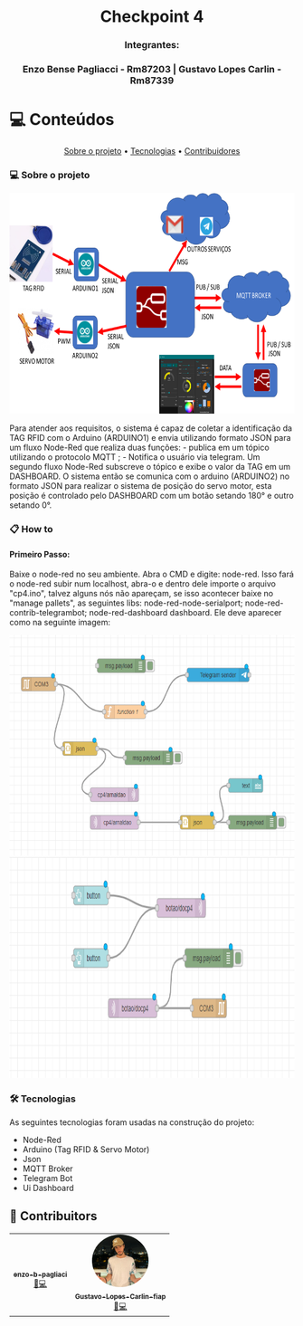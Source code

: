 <h1 align="center">
    Checkpoint 4
</h1>
<h3 align="center"> 
	Integrantes:
</h3>
<h3 align="center"> 
	Enzo Bense Pagliacci - Rm87203 |
  Gustavo Lopes Carlin - Rm87339
</h3>

💻 Conteúdos
===================
<p align="center">
 <a href="#-sobre-o-projeto">Sobre o projeto</a> •
 <a href="#-tecnologias">Tecnologias</a> • 
<a href="#-contribuitors">Contribuidores</a>
</p>

### 💻 Sobre o projeto

<img alt="Arquitetura" height="390px" width="780px" title="Arquitetura" src="https://github.com/enzo-b-pagliacci/Check4IA/blob/main/midias/r2.png" />

Para atender aos requisitos, o sistema é capaz de coletar a identificação da TAG RFID com o Arduino (ARDUINO1) e envia utilizando formato JSON para um fluxo Node-Red que realiza duas funções: - publica em um tópico utilizando o protocolo MQTT ; - Notifica o usuário via telegram. Um segundo fluxo Node-Red subscreve o tópico e exibe o valor da TAG em um DASHBOARD. O sistema então se comunica com o arduino (ARDUINO2) no formato JSON para realizar o sistema de posição do servo motor, esta posição é controlado pelo DASHBOARD com um botão setando 180° e outro setando 0°.


### 📋 How to

#### Primeiro Passo:
Baixe o node-red no seu ambiente. Abra o CMD e digite: node-red. Isso fará o node-red subir num localhost, abra-o e dentro dele importe o arquivo "cp4.ino", talvez alguns nós não apareçam, se isso acontecer baixe no "manage pallets", as seguintes libs: node-red-node-serialport; node-red-contrib-telegrambot; node-red-dashboard dashboard. Ele deve aparecer como na seguinte imagem: 

<img alt="Arquitetura" height="390px" width="690px" title="Arquitetura" src="https://github.com/enzo-b-pagliacci/Check4IA/blob/main/midias/flow1.PNG" />
<img alt="Arquitetura" height="390px" width="690px" title="Arquitetura" src="https://github.com/enzo-b-pagliacci/Check4IA/blob/main/midias/flow1-2.PNG" />


### 🛠 Tecnologias

As seguintes tecnologias foram usadas na construção do projeto:

- Node-Red
- Arduino (Tag RFID & Servo Motor)
- Json
- MQTT Broker
- Telegram Bot
- Ui Dashboard


## 👥 Contribuitors
<table>
	<tr>  
		<td align="center"><a href="https://github.com/enzo-b-pagliacci"><img style="border-radius: 50%;" src="https://avatars.githubusercontent.com/u/80040708?v=4" width="100px;" alt=""/><br /><sub><b>enzo-b-pagliaci</b></sub></a><br /><a href="https://github.com/enzo-b-pagliacci" title="enzo-b-pagliaci">🚀💻</a></td>
    		<td align="center"><a href="https://github.com/Gustavo-Lopes-Carlin-fiap"><img style="border-radius: 50%;" src="https://github.com/JhoctanTeixeira/GlobalSolution/blob/main/img/Gustavo.png" width="100px;" alt=""/><br /><sub><b>Gustavo-Lopes-Carlin-fiap</b></sub></a><br /><a href="https://github.com/Gustavo-Lopes-Carlin-fiap" title="Gustavo">🚀💻</a></td>
	</tr>
</table>
